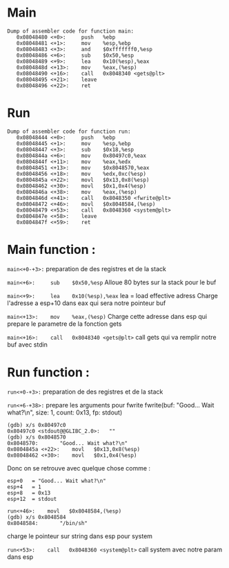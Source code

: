 # Main
```
Dump of assembler code for function main:
   0x08048480 <+0>:     push   %ebp
   0x08048481 <+1>:     mov    %esp,%ebp
   0x08048483 <+3>:     and    $0xfffffff0,%esp
   0x08048486 <+6>:     sub    $0x50,%esp
   0x08048489 <+9>:     lea    0x10(%esp),%eax
   0x0804848d <+13>:    mov    %eax,(%esp)
   0x08048490 <+16>:    call   0x8048340 <gets@plt>
   0x08048495 <+21>:    leave  
   0x08048496 <+22>:    ret   
```

# Run
```
Dump of assembler code for function run:
   0x08048444 <+0>:     push   %ebp
   0x08048445 <+1>:     mov    %esp,%ebp
   0x08048447 <+3>:     sub    $0x18,%esp
   0x0804844a <+6>:     mov    0x80497c0,%eax
   0x0804844f <+11>:    mov    %eax,%edx
   0x08048451 <+13>:    mov    $0x8048570,%eax
   0x08048456 <+18>:    mov    %edx,0xc(%esp)
   0x0804845a <+22>:    movl   $0x13,0x8(%esp)
   0x08048462 <+30>:    movl   $0x1,0x4(%esp)
   0x0804846a <+38>:    mov    %eax,(%esp)
   0x0804846d <+41>:    call   0x8048350 <fwrite@plt>
   0x08048472 <+46>:    movl   $0x8048584,(%esp)
   0x08048479 <+53>:    call   0x8048360 <system@plt>
   0x0804847e <+58>:    leave  
   0x0804847f <+59>:    ret
```

# Main function :

`main<+0-+3>:`
preparation de des registres et de la stack

`main<+6>:     sub    $0x50,%esp`
Alloue 80 bytes sur la stack pour le buf

`main<+9>:     lea    0x10(%esp),%eax`
lea = load effective adress
Charge l'adresse a esp+10 dans eax qui sera notre pointeur buf

`main<+13>:    mov    %eax,(%esp)`
Charge cette adresse dans esp qui prepare le parametre de la fonction gets

`main<+16>:    call   0x8048340 <gets@plt>`
call gets qui va remplir notre buf avec stdin

# Run function :

`run<+0-+3>:`
preparation de des registres et de la stack

`run<+6-+38>:`
prepare les arguments pour fwrite
fwrite(buf: "Good... Wait what?\n", size: 1, count: 0x13, fp: stdout)

```
(gdb) x/s 0x80497c0
0x80497c0 <stdout@@GLIBC_2.0>:   ""
(gdb) x/s 0x8048570
0x8048570:       "Good... Wait what?\n"
0x0804845a <+22>:    movl   $0x13,0x8(%esp)
0x08048462 <+30>:    movl   $0x1,0x4(%esp)
```

Donc on se retrouve avec quelque chose comme :
```
esp+0   = "Good... Wait what?\n"
esp+4   = 1
esp+8   = 0x13
esp+12  = stdout
```

```
run<+46>:    movl   $0x8048584,(%esp)
(gdb) x/s 0x8048584
0x8048584:       "/bin/sh"
```
charge le pointeur sur string dans esp pour system

`run<+53>:    call   0x8048360 <system@plt>`
call system avec notre param dans esp
